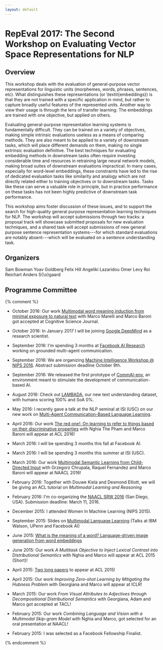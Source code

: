 ```yaml
---
layout: default
---
```


<h1 id="about">RepEval 2017: The Second Workshop on Evaluating Vector Space Representations for NLP</h1>


Overview
---------
This workshop deals with the evaluation of general-purpose vector representations for linguistic units (morphemes, words, phrases, sentences, etc). What distinguishes these representations (or \textit{embeddings}) is that they are not trained with a specific application in mind, but rather to capture broadly useful features of the represented units. Another way to view their usage is through the lens of transfer learning: The embeddings are trained with one objective, but applied on others. 

Evaluating general-purpose representation learning systems is fundamentally difficult. They can be trained on a variety of objectives, making simple intrinsic evaluations useless as a means of comparing methods. They are also meant to be applied to a variety of downstream tasks, which will place different demands on them, making no single extrinsic evaluation definitive. The best techniques for evaluating embedding methods in downstream tasks often require investing considerable time and resources in retraining large neural network models, making broad suites of downstream evaluations impractical. In many cases, especially for word-level embeddings, these constraints have led to the rise of dedicated evaluation tasks like similarity and analogy which are not directly related either to training objectives or to downstream tasks. Tasks like these can serve a valuable role in principle, but in practice performance on these tasks has not been highly predictive of downstream task performance.

This workshop aims foster discussion of these issues, and to support the search for high-quality general purpose representation learning techniques for NLP. The workshop will accept submissions through two tracks: a proposal track will showcase submitted proposals for new evaluation techniques, and a shared task will accept submissions of new general purpose sentence representation systems---for which standard evaluations are notably absent---which will be evaluated on a sentence understanding task.




Organizers
---------
Sam Bowman
Yoav Goldberg
Felix Hill
Angeliki Lazaridou
Omer Levy
Roi Reichart
Anders S{\o}gaard

Programme Committee
---------

{% comment %}
* October 2016: Our work <a href="http://clic.cimec.unitn.it/marco/publications/lazaridou-et-al-chimeras-cogsci.pdf">Multimodal word meaning induction from minimal exposure to natural text</a> with Marco Marelli and Marco Baroni got accepted at Cognitive Science Journal.

* October 2016: In January 2017 I will be joining <a href="https://deepmind.com/">Google DeepMind</a> as a research scientist. 

* September 2016: I'm spending 3 months at <a href="https://research.facebook.com/ai">Facebook AI Research</a> working on grounded multi-agent communication.

* September 2016: We are organizing <a href="https://mainatnips.github.io/">Machine Intelligence Workshop @ NIPS 2016</a>. Abstract submission deadline October 9th.

* September 2016: We released the first prototype of <a href="https://github.com/facebookresearch/CommAI-env">CommAI-env</a>, an environment meant to stimulate the development of communication-based AI.

* August 2016: Check out <a href="http://clic.cimec.unitn.it/lambada/"> LAMBADA</a>, our new text understanding dataset, with humans scoring 100% and SoA 0%. 

* May 2016: I recently gave a talk at the NLP seminal at ISI (USC) on our new work on <a href="https://arxiv.org/abs/1605.07133v1"> Multi-Agent Communication-Based Language Learning</a>.

* April 2016: Our work <a href="http://arxiv.org/abs/1603.02618">The red one!: On learning to refer to things based on their discriminative properties</a> with Nghia The Pham  and Marco Baroni will appear at ACL 2016!

* March 2016: I will be spending 3 months this fall at Facebook AI.

* March 2016: I will be spending 3 months this summer at ISI (USC).

* March 2016: Our work <a href="../resourses/vision/learning-from-childes-short-naacl2016.pdf">Multimodal Semantic Learning from Child-Directed Input</a> with Grzegorz Chrupala, Raquel Fernandez and Marco Baroni will appear at NAACL 2016!

* February 2016: Together with Douwe Kiela and Desmond Elliott, we will be giving an ACL tutorial on *Multimodal Learning and Reasoning*

* February 2016: I'm co-organizing the <a href="https://sites.google.com/site/naaclsrw2016/">NAACL SRW 2016</a> (San Diego, USA). Submission deadline: March 11, 2016.

* December 2015: I attended Women In Machine Learning (NIPS 2015). 

* September 2015: Slides on <a href="../resourses/talks/MmLL.pdf">Multimodal Language Learning</a> (Talks at IBM Watson, UPenn and Facebook AI)

* June 2015: <a href="http://arxiv.org/abs/1506.03500">What is the meaning of a word? Language-driven image generation from word embeddings</a>

* June 2015: Our work *A Multitask Objective to Inject Lexical Contrast into Distributional Semantics* with Nghia and Marco will appear at ACL 2015 (Short)!

* April 2015: <a href="http://angelikilazaridou.github.io/publications/">Two long papers</a> to appear at ACL 2015!

* April 2015: Our work *Improving Zero-shot Learning by Mitigating the Hubness Problem* with Georgiana and Marco will appear at ICLR!

* March 2015: Our work *From Visual Attributes to Adjectives through Decompositional Distributional Semantics* with Georgiana, Adam and Marco got accepted at TACL!

* February 2015: Our work *Combining Language and Vision with a Multimodal Skip-gram Model*  with Nghia and Marco, got selected for an oral presentation at NAACL!

* February 2015: I was selected as a Facebook Fellowship Finalist.

{% endcomment %}

